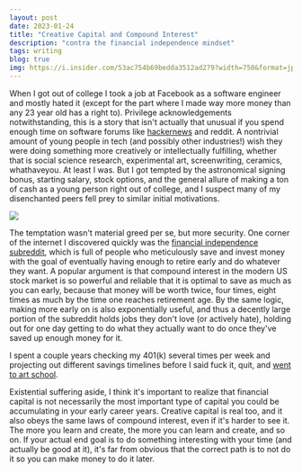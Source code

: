 ```yaml
---
layout: post
date: 2023-01-24
title: "Creative Capital and Compound Interest"
description: "contra the financial independence mindset"
tags: writing
blog: true
img: https://i.insider.com/53ac754b69bedda3512ad279?width=750&format=jpeg&auto=webp
---
```


When I got out of college I took a job at Facebook as a software engineer and mostly hated it (except for the part where I made way more money than any 23 year old has a right to). Privilege acknowledgements notwithstanding, this is a story that isn't actually that unusual if you spend enough time on software forums like [hackernews](https://news.ycombinator.com/item?id=21961560) and reddit. A nontrivial amount of young people in tech (and possibly other industries!) wish they were doing something more creatively or intellectually fulfilling, whether that is social science research, experimental art, screenwriting, ceramics, whathaveyou. At least I was. But I got tempted by the astronomical signing bonus, starting salary, stock options, and the general allure of making a ton of cash as a young person right out of college, and I suspect many of my disenchanted peers fell prey to similar initial motivations.

![](https://i.insider.com/53ac754b69bedda3512ad279?width=750&format=jpeg&auto=webp)

The temptation wasn't material greed per se, but more security. One corner of the internet I discovered quickly was the [financial independence subreddit](https://old.reddit.com/r/financialindependence/), which is full of people who meticulously save and invest money with the goal of eventually having enough to retire early and do whatever they want. A popular argument is that compound interest in the modern US stock market is so powerful and reliable that it is optimal to save as much as you can early, because that money will be worth twice, four times, eight times as much by the time one reaches retirement age. By the same logic, making more early on is also exponentially useful, and thus a decently large portion of the subreddit holds jobs they don't love (or actively hate), holding out for one day getting to do what they actually want to do once they've saved up enough money for it.

I spent a couple years checking my 401(k) several times per week and projecting out different savings timelines before I said fuck it, quit, and [went to art school](/2021/06/11/itp.html).

Existential suffering aside, I think it's important to realize that financial capital is not necessarily the most important type of capital you could be accumulating in your early career years. Creative capital is real too, and it also obeys the same laws of compound interest, even if it's harder to see it. The more you learn and create, the more you can learn and create, and so on. If your actual end goal is to do something interesting with your time (and actually be good at it), it's far from obvious that the correct path is to not do it so you can make money to do it later.
